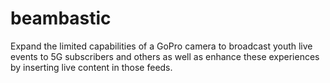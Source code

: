 # beambastic
Expand the limited capabilities of a GoPro camera to broadcast youth live events to 5G subscribers and others as well as enhance these experiences by inserting live content in those feeds.

